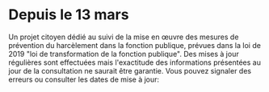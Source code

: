 # Depuis le 13 mars

Un projet citoyen dédié au suivi de la mise en œuvre des mesures de prévention du harcèlement dans la fonction publique, prévues dans la loi de 2019 "loi de transformation de la fonction publique". Des mises à jour régulières sont effectuées mais l'exactitude des informations présentées au jour de la consultation ne saurait être garantie. Vous pouvez signaler des erreurs ou consulter les dates de mise à jour:
